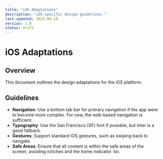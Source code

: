 ```yaml
---
title: "iOS Adaptations"
description: "iOS-specific design guidelines."
last-updated: 2025-09-18
version: 1.0
status: draft
---
```


# iOS Adaptations

## Overview
This document outlines the design adaptations for the iOS platform.

## Guidelines
- **Navigation**: Use a bottom tab bar for primary navigation if the app were to become more complex. For now, the web-based navigation is sufficient.
- **Typography**: Use the San Francisco (SF) font if possible, but Inter is a good fallback.
- **Gestures**: Support standard iOS gestures, such as swiping back to navigate.
- **Safe Areas**: Ensure that all content is within the safe areas of the screen, avoiding notches and the home indicator.
tor.
